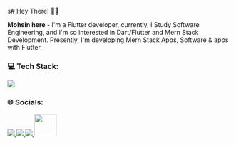 s# Hey There! 👋🏻

**Mohsin here** - I'm a Flutter developer, currently, I Study Software Engineering, and I'm so interested in Dart/Flutter and Mern Stack Development. Presently, I'm developing Mern Stack Apps, Software & apps with Flutter.

### 💻 Tech Stack:

<a href="#">
    <img src="https://skillicons.dev/icons?i=dart,flutter,firebase,mongodb,express,react,nodejs,photoshop,illustrator,figma,vscode,git,github&theme=dark" />
  </a>
  
### 🌐 Socials:
<div>
<a href="https://instagram.com/mosen_here">
    <img src="https://skillicons.dev/icons?i=instagram&theme=dark" />
  </a> <a href="https://twitter.com/MirXaMohsin3">
    <img src="https://skillicons.dev/icons?i=twitter&theme=dark" />
  </a> <a href="[https://linkedin.com/MirXaMohsin3](https://www.linkedin.com/in/muhammad-mohsin-133886261/)">
    <img src="https://skillicons.dev/icons?i=linkedin&theme=dark" />
  </a> <a href="https://mosen_dev03@gmail.com" target="_blank" rel="noreferrer"><img src="https://www.pngall.com/wp-content/uploads/12/Gmail-Logo-PNG-Cutout.png" height="50"  /></a>
</div>
